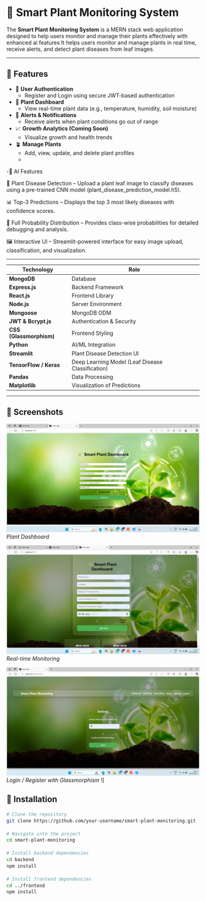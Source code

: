 # 🌿 Smart Plant Monitoring System

The **Smart Plant Monitoring System** is a MERN stack web application designed to help users monitor and manage their plants effectively with enhanced ai features 
It helps users monitor and manage plants in real time, receive alerts, and detect plant diseases from leaf images.

---

## 🔐 Features

- 🌱 **User Authentication**
  - Register and Login using secure JWT-based authentication
- 🌿 **Plant Dashboard**
  - View real-time plant data (e.g., temperature, humidity, soil moisture)
- 🚨 **Alerts & Notifications**
  - Receive alerts when plant conditions go out of range
- 📈 **Growth Analytics (Coming Soon)**
  - Visualize growth and health trends
- 🪴 **Manage Plants**
  - Add, view, update, and delete plant profiles
  - 
-🤖 AI Features

🌱 Plant Disease Detection – Upload a plant leaf image to classify diseases using a pre-trained CNN model (plant_disease_prediction_model.h5).

📊 Top-3 Predictions – Displays the top 3 most likely diseases with confidence scores.

🔎 Full Probability Distribution – Provides class-wise probabilities for detailed debugging and analysis.

🖼️ Interactive UI – Streamlit-powered interface for easy image upload, classification, and visualization.

---
| Technology              | Role                                              |
| ----------------------- | ------------------------------------------------- |
| **MongoDB**             | Database                                          |
| **Express.js**          | Backend Framework                                 |
| **React.js**            | Frontend Library                                  |
| **Node.js**             | Server Environment                                |
| **Mongoose**            | MongoDB ODM                                       |
| **JWT & Bcrypt.js**     | Authentication & Security                         |
| **CSS (Glassmorphism)** | Frontend Styling                                  |
| **Python**              | AI/ML Integration                                 |
| **Streamlit**           | Plant Disease Detection UI                        |
| **TensorFlow / Keras**  | Deep Learning Model (Leaf Disease Classification) |
| **Pandas**              | Data Processing                                   |
| **Matplotlib**          | Visualization of Predictions                      |



---
## 📸 Screenshots

![Dashboard](Screenshot%20(138).png)  
*Plant Dashboard*

![Real-time Monitor](Screenshot%20(139).png)  
*Real-time Monitoring*

![Glassmorphic UI](Screenshot%20(144).png)  
*Login / Register with Glassmorphism*
![


## 🔧 Installation

```bash
# Clone the repository
git clone https://github.com/your-username/smart-plant-monitoring.git

# Navigate into the project
cd smart-plant-monitoring

# Install backend dependencies
cd backend
npm install

# Install frontend dependencies
cd ../frontend
npm install
